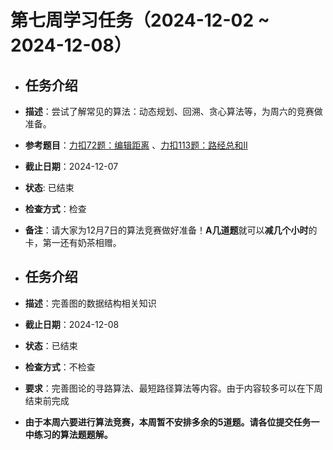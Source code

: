 # 第七周学习任务（2024-12-02 ~ 2024-12-08）

- ## 任务介绍

- **描述**：尝试了解常见的算法：动态规划、回溯、贪心算法等，为周六的竞赛做准备。
- **参考题目**：[力扣72题：编辑距离](https://leetcode.cn/problems/edit-distance/description/) 、[力扣113题：路经总和II](https://leetcode.cn/problems/path-sum-ii/description/?envType=problem-list-v2&envId=VgC3G1qe)
- **截止日期**：2024-12-07
- **状态**: 已结束
- **检查方式**：检查
- **备注**：请大家为12月7日的算法竞赛做好准备！**A几道题**就可以**减几个小时**的卡，第一还有奶茶相赠。

- ## 任务介绍
- **描述**：完善图的数据结构相关知识
- **截止日期**：2024-12-08
- **状态**：已结束
- **检查方式**：不检查
- **要求**：完善图论的寻路算法、最短路径算法等内容。由于内容较多可以在下周结束前完成
- **由于本周六要进行算法竞赛，本周暂不安排多余的5道题。请各位提交任务一中练习的算法题题解。**
